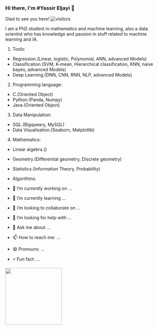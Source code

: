 ### Hi there, I'm #Yassir Eljayi 👋

Glad to see you here! ![visitors](https://visitor-badge.glitch.me/badge?page_id=page.id)

I am a PhD student in mathematics and machine learning, also a data scientist who has knowledge and passion in stuff related to machine learning and IA.

1. Tools:
- Regression.(Linear, logistic, Polynomial, ANN, advanced Models)
- Classification.(SVM, K-mean, Hierarchical classification, KNN, naive bayes, advanced Models)
- Deep Learning.(DNN, CNN, RNN, NLP, advanced Models)

2. Programming language:
- C.(Oriented Object)
- Python.(Panda, Numpy)
- Java.(Oriented Object)

3. Data Manipulation:
- SQL.(Bigqueary, MySQL)
- Data Visualisation.(Seaborn, Matplotlib)

4. Mathematics:
- Linear algebra.()
- Geometry.(Differential geometry, Discrete geometry)
- Statistics.(Information Theory, Probability)
- Algorithms.

- 🔭 I’m currently working on ...
- 🌱 I’m currently learning ...
- 👯 I’m looking to collaborate on ...
- 🤔 I’m looking for help with ...
- 💬 Ask me about ...
- 📫 How to reach me: ...
- 😄 Pronouns: ...
- ⚡ Fun fact: ...
<img height="180em" src="https://github-readme-stats.vercel.app/api?username=Gapur&show_icons=true&hide_border=true&&count_private=true&include_all_commits=true" />
<!--
**EljayiYassir/EljayiYassir** is a ✨ _special_ ✨ repository because its `README.md` (this file) appears on your GitHub profile.

Here are some ideas to get you started:


-->
